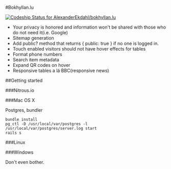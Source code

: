 #Bokhyllan.lu

[![Codeship Status for AlexanderEkdahl/bokhyllan.lu](https://www.codeship.io/projects/88ba9be0-dd0d-0130-211e-425e173b3297/status?branch=master)](https://www.codeship.io/projects/5559)

* Your privacy is honored and information won't be shared with those who do not need it(i.e. Google)
* Sitemap generation
* Add public? method that returns { public: true } if no one is logged in.
* Touch enabled visitors should not have hover effects for tables
* Format phone numbers
* Search item metadata
* Expand QR codes on hover
* Responsive tables a lá BBC(responsive news)

##Getting started

###Nitrous.io

###Mac OS X

Postgres, bundler

    bundle install
    pg_ctl -D /usr/local/var/postgres -l /usr/local/var/postgres/server.log start
    rails s

###Linux

###Windows

Don't even bother.
